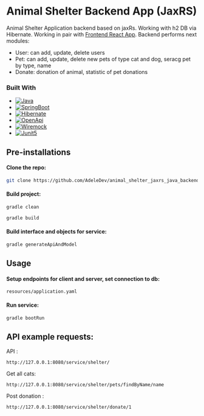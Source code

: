 # Animal Shelter Backend App (JaxRS)

Animal Shelter Application backend based on jaxRs. Working with h2 DB via Hibernate.
Working in pair with [Frontend React App](https://github.com/AdeleDev/cat_service_frontend). 
Backend performs next modules:

* User: can add, update, delete users
* Pet: can add, update, delete new pets of type cat and dog, seracg pet by type, name
* Donate: donation of animal, statistic of pet donations

[//]: # (Book: book an animal to take away)

### Built With

* [![Java][Java.io]][Java-url]
* [![SpringBoot][SpringBoot.io]][SpringBoot-url]
* [![Hibernate][Hibernate.io]][Hibernate-url]
* [![OpenApi][OpenApi.io]][OpenApi-url]
* [![Wiremock][Wiremock.io]][Wiremock-url]
* [![Junit5][Junit5.io]][Junit5-url]

## Pre-installations

#### Clone the repo:

```sh
git clone https://github.com/AdeleDev/animal_shelter_jaxrs_java_backend.git
```

#### Build project:

```sh
gradle clean
```

```sh
gradle build
```

#### Build interface and objects for service:

```sh
gradle generateApiAndModel
```

## Usage

#### Setup endpoints for client and server, set connection to db:

```
resources/application.yaml
```

#### Run service:

```sh
gradle bootRun
```

## API example requests:

API :
```
http://127.0.0.1:8080/service/shelter/
```

Get all cats:
```
http://127.0.0.1:8080/service/shelter/pets/findByName/name
```

Post donation :
```
http://127.0.0.1:8080/service/shelter/donate/1
```

<!-- MARKDOWN LINKS & IMAGES -->

[Java.io]: https://img.shields.io/badge/-☕%20Java-blue?style=for-the-badge

[Java-url]: https://www.java.com/ru/

[SpringBoot.io]: https://img.shields.io/badge/-Springboot-green?style=for-the-badge&logo=springboot

[SpringBoot-url]: https://spring.io/projects/spring-boot

[Hibernate.io]: https://img.shields.io/badge/-Hibernate-gray?style=for-the-badge&logo=hibernate

[Hibernate-url]: https://hibernate.org/

[OpenApi.io]: https://img.shields.io/badge/-OpenApi-blueviolet?style=for-the-badge&logo=openapiinitiative

[OpenApi-url]: https://www.openapis.org/

[Wiremock.io]: https://img.shields.io/badge/-🍊%20Wiremock-lightblue?style=for-the-badge

[Wiremock-url]: https://wiremock.org/

[RestAssured.io]: https://img.shields.io/badge/-🪐️%20Rest%20Assured-brightgreen?style=for-the-badge&logo=restAssured

[RestAssured-url]: https://rest-assured.io/

[Junit5.io]: https://img.shields.io/badge/-JUnit5-yellow?style=for-the-badge&logo=JUnit5

[Junit5-url]: https://junit.org/junit5/
